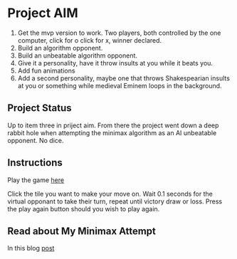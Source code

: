 # Project AIM

1. Get the mvp version to work. Two players, both controlled by the one computer, click for o click for x, winner declared.
2. Build an algorithm opponent.
3. Build an unbeatable algorithm opponent.
4. Give it a personality, have it throw insults at you while it beats you.
5. Add fun animations
6. Add a second personality, maybe one that throws Shakespearian insults at you or something while medieval Eminem loops in the background.

## Project Status 

Up to item three in priject aim. From there the project went down a deep rabbit hole when attempting the minimax algorithm as an AI unbeatable opponent. No dice.

## Instructions

Play the game [here](https://yasmin-a95.github.io/tictactoe/)

Click the tile you want to make your move on. Wait 0.1 seconds for the virtual opponant to take their turn, repeat until victory draw or loss. Press the play again button should you wish to play again.

## Read about My Minimax Attempt

In this blog [post](https://yasmina95.hashnode.dev/the-minimax-algorithm-is-my-boyfriend-now)
